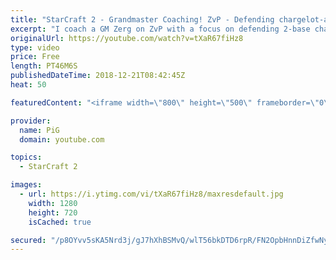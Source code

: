 ```yaml
---
title: "StarCraft 2 - Grandmaster Coaching! ZvP - Defending chargelot-archon timings!"
excerpt: "I coach a GM Zerg on ZvP with a focus on defending 2-base chargelot archon timings off a ling-bane opening. -- Watch live at https://www.twitch.tv/x5_pig"
originalUrl: https://youtube.com/watch?v=tXaR67fiHz8
type: video
price: Free
length: PT46M6S
publishedDateTime: 2018-12-21T08:42:45Z
heat: 50

featuredContent: "<iframe width=\"800\" height=\"500\" frameborder=\"0\" src=\"https://www.youtube.com/embed/tXaR67fiHz8\" allow=\"accelerometer; autoplay; encrypted-media; gyroscope; picture-in-picture\" allowfullscreen></iframe>"

provider:
  name: PiG
  domain: youtube.com

topics:
  - StarCraft 2

images:
  - url: https://i.ytimg.com/vi/tXaR67fiHz8/maxresdefault.jpg
    width: 1280
    height: 720
    isCached: true

secured: "/p8OYvv5sKA5Nrd3j/gJ7hXhBSMvQ/wlT56bkDTD6rpR/FN2OpbHnnDiZfwNywCtifoj7NJT2ogOf1PPmisJgLiTQfVbYFxLMwOctocXC6fHC1+7h+IPCof5nD6jpwZf6s/GOcJia/V1Px/+IptsK9Ub8JyptH5tcv6bOBf0CvTn0RSGwMszPcOPw98v/sBCuMmREXhkdNgh6+Tl428s6eNbf6yBecT+zlm9AxdjXdHmA8L/RoPWgisAMJXhmiai2zi91V1R1oK3qJsklUma4UwwCnDGCU2tUs7U+9GVwATA0zHDFE7Lt2dzRuXp55ftaZo6Ti91opTCyMtiYy2SY8Qi8gs/S0KXluWYyjEuUnzwpEbLlDmqc3XuHt1n+QCAB1BpjBCdtKMR3ZClg8pqx8FueqQl9WXzLZlaCX3bkd8=;t8fRVHjpg1tccS/nAvahpw=="
---
```


